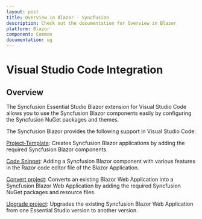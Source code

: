 ```yaml
---
layout: post
title: Overview in Blazor - Syncfusion
description: Check out the documentation for Overview in Blazor
platform: Blazor
component: Common
documentation: ug
---
```


# Visual Studio Code Integration

## Overview

The Syncfusion Essential Studio Blazor extension for Visual Studio Code allows you to use the Syncfusion Blazor components easily by configuring the Syncfusion NuGet packages and themes.

The Syncfusion Blazor provides the following support in Visual Studio Code:

[Project-Template](./visual-studio-code-extensions/create-project):  Creates Syncfusion Blazor applications by adding the required Syncfusion Blazor components.

[Code Snippet](./visual-studio-code-extensions/code-snippet):  Adding a Syncfusion Blazor component with various features in the Razor code editor file of the Blazor Application.

[Convert project](./visual-studio-code-extensions/convert-project):  Converts an existing Blazor Web Application into a Syncfusion Blazor Web Application by adding the required Syncfusion NuGet packages and resource files.

[Upgrade project](./visual-studio-code-extensions/upgrade-project):  Upgrades the existing Syncfusion Blazor Web Application from one Essential Studio version to another version.